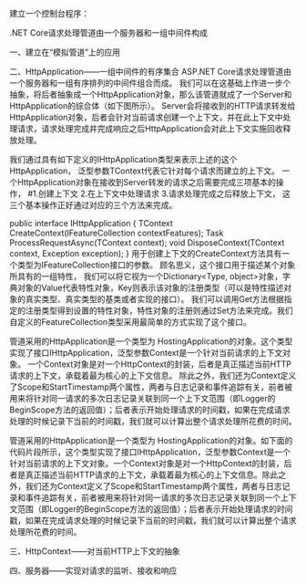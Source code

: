 建立一个控制台程序：

.NET Core请求处理管道由一个服务器和一组中间件构成


一、建立在“模拟管道”上的应用


二、HttpApplication——一组中间件的有序集合
ASP.NET Core请求处理管道由一个服务器和一组有序排列的中间件组合而成。
我们可以在这基础上作进一步个抽象，将后者抽象成一个HttpApplication对象，那么该管道就成了一个Server和HttpApplication的综合体（如下图所示）。
Server会将接收到的HTTP请求转发给HttpApplication对象，后者会针对当前请求创建一个上下文，并在此上下文中处理请求，请求处理完成并完成响应之后HttpApplication会对此上下文实施回收释放处理。

我们通过具有如下定义的IHttpApplication<TContext>类型来表示上述的这个HttpApplication，
泛型参数TContext代表它针对每个请求而建立的上下文。
一个HttpApplication对象在接收到Server转发的请求之后需要完成三项基本的操作，
#1.创建上下文 2.在上下文中处理请求 3.请求处理完成之后释放上下文，
这三个基本操作正好通过对应的三个方法来完成。

public interface IHttpApplication<TContext>
{
   TContext CreateContext(IFeatureCollection contextFeatures); 
   Task ProcessRequestAsync(TContext context);
   void DisposeContext(TContext context, Exception exception);
}
用于创建上下文的CreateContext方法具有一个类型为IFeatureCollection接口的参数。
顾名思义，这个接口用于描述某个对象所具有的一组特性，
我们可以将它视为一个Dictionary<Type, object>对象，字典对象的Value代表特性对象，Key则表示该对象的注册类型（可以是特性描述对象的真实类型、真实类型的基类或者实现的接口）。
我们可以调用Get方法根据指定的注册类型得到设置的特性对象，特性对象的注册则通过Set方法来完成。我们自定义的FeatureCollection类型采用最简单的方式实现了这个接口。


管道采用的HttpApplication是一个类型为 HostingApplication的对象。这个类型实现了接口IHttpApplication<Context>，泛型参数Context是一个针对当前请求的上下文对象。
一个Context对象是对一个HttpContext的封装，后者是真正描述当前HTTP请求的上下文，承载着最为核心的上下文信息。
除此之外，我们还为Context定义了Scope和StartTimestamp两个属性，两者与日志记录和事件追踪有关，前者被用来将针对同一请求的多次日志记录关联到同一个上下文范围（即Logger的BeginScope方法的返回值）；后者表示开始处理请求的时间戳，如果在完成请求处理的时候记录下当前的时间戳，我们就可以计算出整个请求处理所花费的时间。


管道采用的HttpApplication是一个类型为 HostingApplication的对象。如下面的代码片段所示，这个类型实现了接口IHttpApplication<Context>，泛型参数Context是一个针对当前请求的上下文对象。一个Context对象是对一个HttpContext的封装，后者是真正描述当前HTTP请求的上下文，承载着最为核心的上下文信息。除此之外，我们还为Context定义了Scope和StartTimestamp两个属性，两者与日志记录和事件追踪有关，前者被用来将针对同一请求的多次日志记录关联到同一个上下文范围（即Logger的BeginScope方法的返回值）；后者表示开始处理请求的时间戳，如果在完成请求处理的时候记录下当前的时间戳，我们就可以计算出整个请求处理所花费的时间。

三、HttpContext——对当前HTTP上下文的抽象


四、服务器——实现对请求的监听、接收和响应